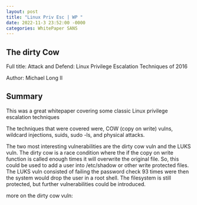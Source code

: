 ```yaml
---
layout: post
title: "Linux Priv Esc | WP "
date: 2022-11-3 23:52:00 -0000
categories: WhitePaper SANS
---
```


<h2> The dirty Cow </h2> 

<p> Full title: Attack and Defend: Linux Privilege Escalation Techniques of 2016 </p>
<p> Author: Michael Long II </p>

<h2> Summary </h2>
<p> This was a great whitepaper covering some classic Linux privilege escalation techniques </p>
<p> The techniques that were covered were, COW (copy on write) vulns, wildcard injections, suids, sudo -ls, and physical attacks. </p>
<p> The two most interesting vulnerabilities are the dirty cow vuln and the LUKS vuln. The dirty cow is a race condition where the if the copy on write function is
  called enough times it will overwrite the original file. So, this could be used to add a user into /etc/shadow or other write protected files. The LUKS vuln 
  consisted of failing the password check 93 times were then the system would drop the user in a root shell. The filesystem is still protected, but further vulnerabilities 
  could be introduced. </p>
  
  <p> more on the dirty cow vuln: 

